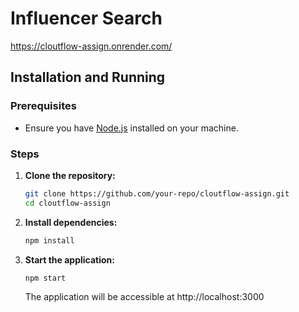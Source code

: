 # Influencer Search

https://cloutflow-assign.onrender.com/

## Installation and Running

### Prerequisites
- Ensure you have [Node.js](https://nodejs.org/) installed on your machine.

### Steps

1. **Clone the repository:**
   ```bash
   git clone https://github.com/your-repo/cloutflow-assign.git
   cd cloutflow-assign
   ```

2. **Install dependencies:**
   ```bash
   npm install
   ```

4. **Start the application:**
   ```bash
   npm start
   ```

   The application will be accessible at http://localhost:3000
